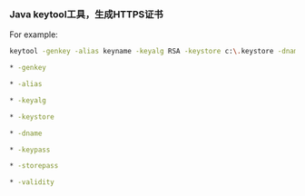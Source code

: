 ### Java keytool工具，生成HTTPS证书

For example:

```sh
keytool -genkey -alias keyname -keyalg RSA -keystore c:\.keystore -dname "CN=localhost, OU=localhost, O=localhost, L=SH, ST=SH, C=CN" -keypass 123456 -storepass -validity 180

* -genkey

* -alias

* -keyalg

* -keystore

* -dname

* -keypass

* -storepass 

* -validity
``` 

